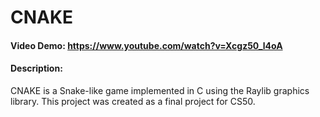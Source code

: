 # CNAKE

#### Video Demo: https://www.youtube.com/watch?v=Xcgz50_l4oA

#### Description:

CNAKE is a Snake-like game implemented in C using the Raylib graphics library. This project was created as a final project for CS50.
